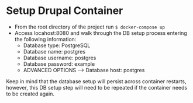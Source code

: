 # Setup Drupal Container

* From the root directory of the project run `$ docker-compose up`
* Access locahost:8080 and walk through the DB setup process entering the following information:
  *  Database type: PostgreSQL
  *  Database name: postgres
  *  Database username: postgres
  *  Database password: example
  *  ADVANCED OPTIONS --> Database host: postgres

Keep in mind that the database setup will persist across container restarts, however, this DB setup step will need to be repeated if the container needs to be created again.
